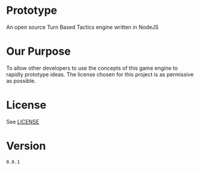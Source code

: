 # Prototype
An open source Turn Based Tactics engine written in NodeJS

# Our Purpose
To allow other developers to use the concepts of this game engine to rapidly prototype ideas. The license chosen for this project is as permissive as possible. 

# License
See [LICENSE](LICENSE)

# Version
`0.0.1`
